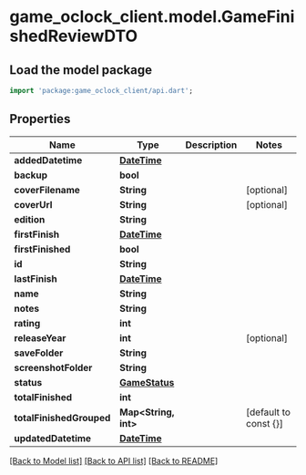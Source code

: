 # game_oclock_client.model.GameFinishedReviewDTO

## Load the model package
```dart
import 'package:game_oclock_client/api.dart';
```

## Properties
Name | Type | Description | Notes
------------ | ------------- | ------------- | -------------
**addedDatetime** | [**DateTime**](DateTime.md) |  | 
**backup** | **bool** |  | 
**coverFilename** | **String** |  | [optional] 
**coverUrl** | **String** |  | [optional] 
**edition** | **String** |  | 
**firstFinish** | [**DateTime**](DateTime.md) |  | 
**firstFinished** | **bool** |  | 
**id** | **String** |  | 
**lastFinish** | [**DateTime**](DateTime.md) |  | 
**name** | **String** |  | 
**notes** | **String** |  | 
**rating** | **int** |  | 
**releaseYear** | **int** |  | [optional] 
**saveFolder** | **String** |  | 
**screenshotFolder** | **String** |  | 
**status** | [**GameStatus**](GameStatus.md) |  | 
**totalFinished** | **int** |  | 
**totalFinishedGrouped** | **Map<String, int>** |  | [default to const {}]
**updatedDatetime** | [**DateTime**](DateTime.md) |  | 

[[Back to Model list]](../README.md#documentation-for-models) [[Back to API list]](../README.md#documentation-for-api-endpoints) [[Back to README]](../README.md)


